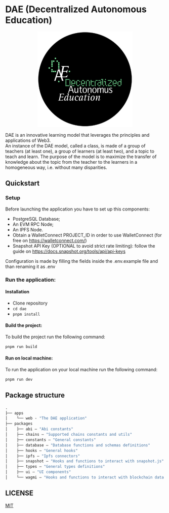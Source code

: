 # DAE (Decentralized Autonomous Education)

<p align="center">
<img src="./apps/web/public/dae-home-image.png" alt="dae logo" width="300" height="auto">
</p>

DAE is an innovative learning model that leverages the principles and applications of Web3.  
An instance of the DAE model, called a class, is made of a group of teachers (at least one), a group of learners (at least two), and a topic to teach and learn.
The purpose of the model is to maximize the transfer of knowledge about the topic from the teacher to the learners in a homogeneous way, i.e. without many disparities.

## Quickstart

### Setup

Before launching the application you have to set up this components:

- PostgreSQL Database;
- An EVM RPC Node;
- An IPFS Node.
- Obtain a WalletConnect PROJECT_ID in order to use WalletConnect (for free on https://walletconnect.com/)
- Snapshot API Key (OPTIONAL to avoid strict rate limiting): follow the guide on https://docs.snapshot.org/tools/api/api-keys

Configuration is made by filling the fields inside the .env.example file and than renaming it as .env

### Run the application:

#### Installation

- Clone repository
- `cd dae`
- `pnpm install`

#### Build the project:

To build the project run the following command:

```sh
pnpm run build
```

#### Run on local machine:

To run the application on your local machine run the following command:

```sh
pnpm run dev
```

## Package structure

```ml
.
├── apps
│    └── web - "The DAE application"
├── packages
│    ├── abi — "Abi constants"
│    ├── chains — "Supported chains constants and utils"
│    ├── constants — "General constants"
│    ├── database — "Database functions and schemas definitions"
│    ├── hooks — "General hooks"
│    ├── ipfs — "Ipfs connectors"
│    ├── snapshot — "Hooks and functions to interact with snapshot.js"
│    ├── types — "General types definitions"
│    ├── ui — "UI components"
│    └── wagmi — "Hooks and functions to interact with blockchain data (both directly and cached on the db)
```

## LICENSE

[MIT](./LICENSE)
